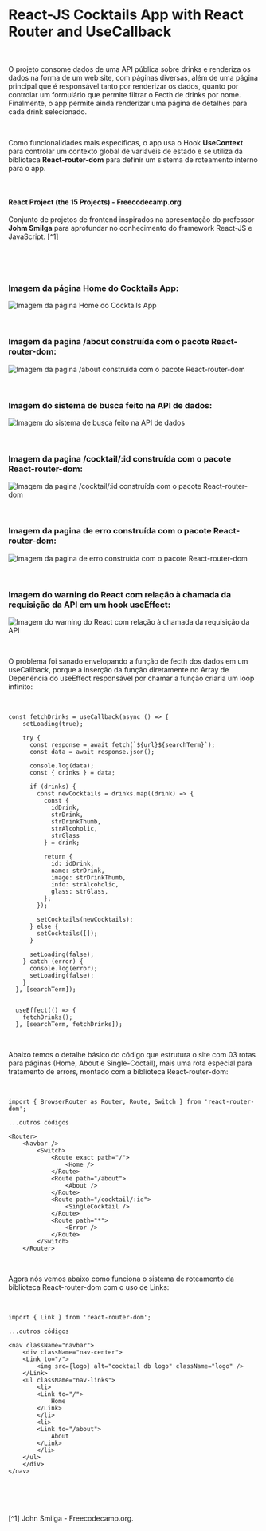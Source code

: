 # React-JS Cocktails App with React Router and UseCallback

<br />

O projeto consome dados de uma API pública sobre drinks e renderiza os dados na forma de um web site, com páginas diversas, além de uma página principal que é responsável tanto por renderizar os dados, quanto por controlar um formulário que permite filtrar o Fecth de drinks por nome. Finalmente, o app permite ainda renderizar uma página de detalhes para cada drink selecionado.

<br />

Como funcionalidades mais específicas, o app usa o Hook **UseContext** para controlar um contexto global de variáveis de estado e se utiliza da biblioteca **React-router-dom** para definir um sistema de roteamento interno para o app. 

<br />

#### React Project (the 15 Projects) - Freecodecamp.org

Conjunto de projetos de frontend inspirados na apresentação do professor **Johm Smilga** para aprofundar no conhecimento do framework React-JS e JavaScript. [^1]

<br />

[]()

<br />

### Imagem da página Home do Cocktails App:

![Imagem da página Home do Cocktails App](/public/images/reactjs-cocktails-with-router-app-01.png)

<br />

### Imagem da pagina /about construída com o pacote React-router-dom:

![Imagem da pagina /about construída com o pacote React-router-dom](/public/images/reactjs-cocktails-with-router-app-02.png)

<br />

### Imagem do sistema de busca feito na API de dados:

![Imagem do sistema de busca feito na API de dados](/public/images/reactjs-cocktails-with-router-app-03.png)

<br />

### Imagem da pagina /cocktail/:id construída com o pacote React-router-dom:

![Imagem da pagina /cocktail/:id construída com o pacote React-router-dom](/public/images/reactjs-cocktails-with-router-app-04.png)


<br />

### Imagem da pagina de erro construída com o pacote React-router-dom:

![Imagem da pagina de erro construída com o pacote React-router-dom](/public/images/reactjs-cocktails-with-router-app-05.png)


<br />

### Imagem do **warning** do React com relação à chamada da requisição da API em um hook useEffect:

![Imagem do **warning** do React com relação à chamada da requisição da API](/public/images/lidar-com-o-warning-para-fetch-no-projeto-react.png)

<br />

O problema foi sanado envelopando a função de fecth dos dados em um useCallback, porque a inserção da função diretamente no Array de Depenência do useEffect responsável por chamar a função criaria um loop infinito:

<br />

```
const fetchDrinks = useCallback(async () => {
    setLoading(true);

    try {
      const response = await fetch(`${url}${searchTerm}`);
      const data = await response.json();

      console.log(data);
      const { drinks } = data;

      if (drinks) {
        const newCocktails = drinks.map((drink) => {
          const { 
            idDrink,
            strDrink,
            strDrinkThumb,
            strAlcoholic,
            strGlass
          } = drink;

          return {
            id: idDrink,
            name: strDrink,
            image: strDrinkThumb,
            info: strAlcoholic,
            glass: strGlass,
          };
        });

        setCocktails(newCocktails);
      } else {
        setCocktails([]); 
      } 

      setLoading(false);
    } catch (error) {
      console.log(error);
      setLoading(false);
    }
  }, [searchTerm]);


  useEffect(() => {
    fetchDrinks();
  }, [searchTerm, fetchDrinks]);
```


<br />


Abaixo temos o detalhe básico do código que estrutura o site com 03 rotas para páginas (Home, About e Single-Coctail), mais uma rota especial para tratamento de errors, montado com a biblioteca React-router-dom:

<br />

```
import { BrowserRouter as Router, Route, Switch } from 'react-router-dom';

...outros códigos

<Router>
    <Navbar />
        <Switch>
            <Route exact path="/">
                <Home />
            </Route>
            <Route path="/about">
                <About />
            </Route>
            <Route path="/cocktail/:id">
                <SingleCocktail />
            </Route>
            <Route path="*">
                <Error />
            </Route>
        </Switch>
    </Router>
```

<br />

Agora nós vemos abaixo como funciona o sistema de roteamento da biblioteca React-router-dom com o uso de Links:

<br />

```
import { Link } from 'react-router-dom';

...outros códigos

<nav className="navbar">
    <div className="nav-center">
    <Link to="/">
        <img src={logo} alt="cocktail db logo" className="logo" />
    </Link>
    <ul className="nav-links">
        <li>
        <Link to="/">
            Home
        </Link>
        </li>
        <li>
        <Link to="/about">
            About
        </Link>
        </li>
    </ul>
    </div>
</nav>
```

<br />

<br />
<br />

[^1] John Smilga - Freecodecamp.org.
